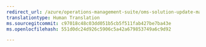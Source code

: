 ```yaml
---
redirect_url: /azure/operations-management-suite/oms-solution-update-management
translationtype: Human Translation
ms.sourcegitcommit: c97018c48c03dd051b5cb5f511fab427be7ba43e
ms.openlocfilehash: 551d0dc24d926c5906c5a42a679853749a6c9d92

---
```




<!--HONumber=Nov16_HO3-->


